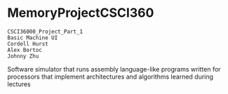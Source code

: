 # MemoryProjectCSCI360
	CSCI36000_Project_Part_1
	Basic Machine UI
	Cordell Hurst
	Alex Bortoc
	Johnny Zhu

Software simulator that runs assembly language-like programs written for processors that implement architectures and algorithms learned during lectures
